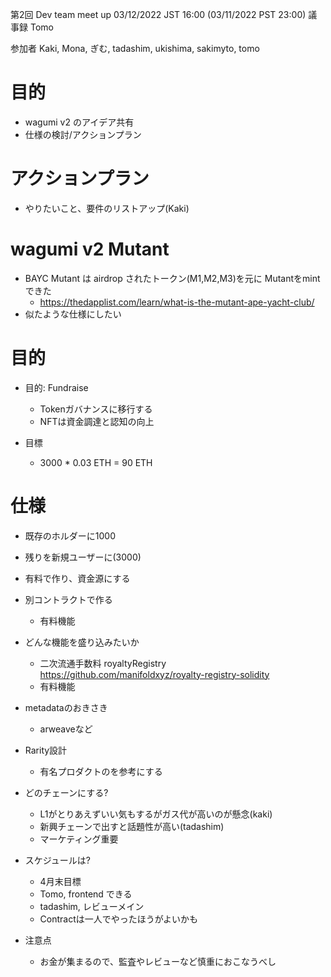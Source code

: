 第2回 Dev team meet up
03/12/2022 JST 16:00 (03/11/2022 PST 23:00)
議事録 Tomo

参加者 Kaki, Mona, ぎむ, tadashim, ukishima, sakimyto, tomo

# 目的
- wagumi v2 のアイデア共有
- 仕様の検討/アクションプラン

# アクションプラン
- やりたいこと、要件のリストアップ(Kaki)

# wagumi v2 Mutant
- BAYC Mutant は airdrop されたトークン(M1,M2,M3)を元に Mutantをmintできた
  - https://thedapplist.com/learn/what-is-the-mutant-ape-yacht-club/
- 似たような仕様にしたい

# 目的
- 目的: Fundraise
  - Tokenガバナンスに移行する
  - NFTは資金調達と認知の向上

- 目標
  - 3000 * 0.03 ETH = 90 ETH 

# 仕様
- 既存のホルダーに1000
- 残りを新規ユーザーに(3000)
- 有料で作り、資金源にする 
- 別コントラクトで作る
  - 有料機能
- どんな機能を盛り込みたいか
  - 二次流通手数料 royaltyRegistry https://github.com/manifoldxyz/royalty-registry-solidity
  - 有料機能 

- metadataのおきさき
  - arweaveなど

- Rarity設計
  - 有名プロダクトのを参考にする

- どのチェーンにする?
  - L1がとりあえずいい気もするがガス代が高いのが懸念(kaki)
  - 新興チェーンで出すと話題性が高い(tadashim)
  - マーケティング重要

- スケジュールは?
  - 4月末目標
  - Tomo, frontend できる
  - tadashim, レビューメイン
  - Contractは一人でやったほうがよいかも

- 注意点
  - お金が集まるので、監査やレビューなど慎重におこなうべし